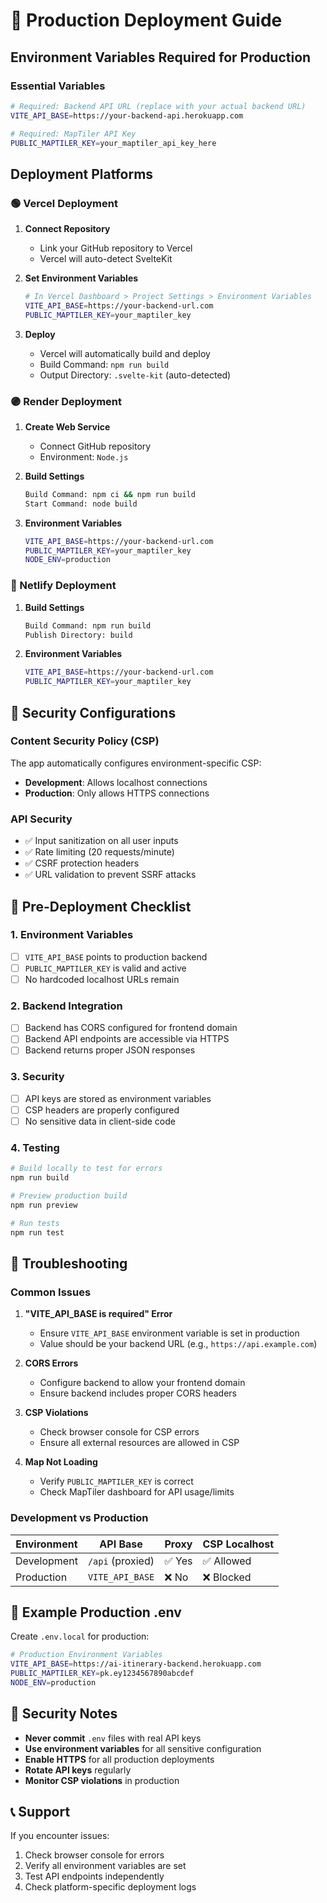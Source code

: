 # 🚀 Production Deployment Guide

## Environment Variables Required for Production

### Essential Variables

```bash
# Required: Backend API URL (replace with your actual backend URL)
VITE_API_BASE=https://your-backend-api.herokuapp.com

# Required: MapTiler API Key
PUBLIC_MAPTILER_KEY=your_maptiler_api_key_here
```

## Deployment Platforms

### 🟢 Vercel Deployment

1. **Connect Repository**
   - Link your GitHub repository to Vercel
   - Vercel will auto-detect SvelteKit

2. **Set Environment Variables**

   ```bash
   # In Vercel Dashboard > Project Settings > Environment Variables
   VITE_API_BASE=https://your-backend-url.com
   PUBLIC_MAPTILER_KEY=your_maptiler_key
   ```

3. **Deploy**
   - Vercel will automatically build and deploy
   - Build Command: `npm run build`
   - Output Directory: `.svelte-kit` (auto-detected)

### 🟣 Render Deployment

1. **Create Web Service**
   - Connect GitHub repository
   - Environment: `Node.js`

2. **Build Settings**

   ```bash
   Build Command: npm ci && npm run build
   Start Command: node build
   ```

3. **Environment Variables**
   ```bash
   VITE_API_BASE=https://your-backend-url.com
   PUBLIC_MAPTILER_KEY=your_maptiler_key
   NODE_ENV=production
   ```

### 🔵 Netlify Deployment

1. **Build Settings**

   ```bash
   Build Command: npm run build
   Publish Directory: build
   ```

2. **Environment Variables**
   ```bash
   VITE_API_BASE=https://your-backend-url.com
   PUBLIC_MAPTILER_KEY=your_maptiler_key
   ```

## 🔐 Security Configurations

### Content Security Policy (CSP)

The app automatically configures environment-specific CSP:

- **Development**: Allows localhost connections
- **Production**: Only allows HTTPS connections

### API Security

- ✅ Input sanitization on all user inputs
- ✅ Rate limiting (20 requests/minute)
- ✅ CSRF protection headers
- ✅ URL validation to prevent SSRF attacks

## 🧪 Pre-Deployment Checklist

### 1. Environment Variables

- [ ] `VITE_API_BASE` points to production backend
- [ ] `PUBLIC_MAPTILER_KEY` is valid and active
- [ ] No hardcoded localhost URLs remain

### 2. Backend Integration

- [ ] Backend has CORS configured for frontend domain
- [ ] Backend API endpoints are accessible via HTTPS
- [ ] Backend returns proper JSON responses

### 3. Security

- [ ] API keys are stored as environment variables
- [ ] CSP headers are properly configured
- [ ] No sensitive data in client-side code

### 4. Testing

```bash
# Build locally to test for errors
npm run build

# Preview production build
npm run preview

# Run tests
npm run test
```

## 🔧 Troubleshooting

### Common Issues

1. **"VITE_API_BASE is required" Error**
   - Ensure `VITE_API_BASE` environment variable is set in production
   - Value should be your backend URL (e.g., `https://api.example.com`)

2. **CORS Errors**
   - Configure backend to allow your frontend domain
   - Ensure backend includes proper CORS headers

3. **CSP Violations**
   - Check browser console for CSP errors
   - Ensure all external resources are allowed in CSP

4. **Map Not Loading**
   - Verify `PUBLIC_MAPTILER_KEY` is correct
   - Check MapTiler dashboard for API usage/limits

### Development vs Production

| Environment | API Base         | Proxy  | CSP Localhost |
| ----------- | ---------------- | ------ | ------------- |
| Development | `/api` (proxied) | ✅ Yes | ✅ Allowed    |
| Production  | `VITE_API_BASE`  | ❌ No  | ❌ Blocked    |

## 📝 Example Production .env

Create `.env.local` for production:

```bash
# Production Environment Variables
VITE_API_BASE=https://ai-itinerary-backend.herokuapp.com
PUBLIC_MAPTILER_KEY=pk.ey1234567890abcdef
NODE_ENV=production
```

## 🚨 Security Notes

- **Never commit** `.env` files with real API keys
- **Use environment variables** for all sensitive configuration
- **Enable HTTPS** for all production deployments
- **Rotate API keys** regularly
- **Monitor CSP violations** in production

## 📞 Support

If you encounter issues:

1. Check browser console for errors
2. Verify all environment variables are set
3. Test API endpoints independently
4. Check platform-specific deployment logs
